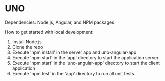 # UNO

Dependencies: Node.js, Angular, and NPM packages

How to get started with local development:
1. Install Node.js
2. Clone the repo
3. Execute 'npm install' in the server app and uno-angular-app
4. Execute 'npm start' in the 'app' directory to start the application server
5. Execute 'npm start' in the 'uno-angular-app' directory to start the client application
6. Execute 'npm test' in the 'app' directory to run all unit tests.
